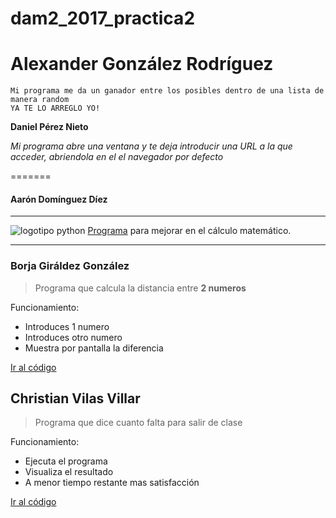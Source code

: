 # dam2_2017_practica2


**__Alexander González Rodríguez__**
======
    Mi programa me da un ganador entre los posibles dentro de una lista de manera random
    YA TE LO ARREGLO YO!

**Daniel Pérez Nieto**

*Mi programa abre una ventana y te deja introducir una URL a la que acceder, abriendola en el el navegador por defecto*

=======

#### Aarón Domínguez Díez
----
![logotipo python](https://dynamicimageses-v2b.netdna-ssl.com/product_class_external_product/python.png "logotio python")
[Programa](https://github.com/Cebem2017/dam2_2017_practica2/blob/master/AaronDominguez.py) para mejorar en el cálculo matemático.

****
### Borja Giráldez González

> Programa que calcula la distancia entre **2 numeros**

Funcionamiento:
* Introduces 1 numero
* Introduces otro numero
* Muestra por pantalla la diferencia

[Ir al código](https://github.com/Cebem2017/dam2_2017_practica2/blob/master/BorjaGiraldez.py)


## Christian Vilas Villar

> Programa que dice cuanto falta para salir de clase

Funcionamiento:
* Ejecuta el programa
* Visualiza el resultado
* A menor tiempo restante mas satisfacción 

[Ir al código](https://github.com/Cebem2017/dam2_2017_practica2/blob/master/Christian.py)